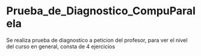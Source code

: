 # Prueba_de_Diagnostico_CompuParalela
Se realiza prueba de diagnostico a peticion del profesor, para ver el nivel del curso en general, consta de 4 ejercicios
